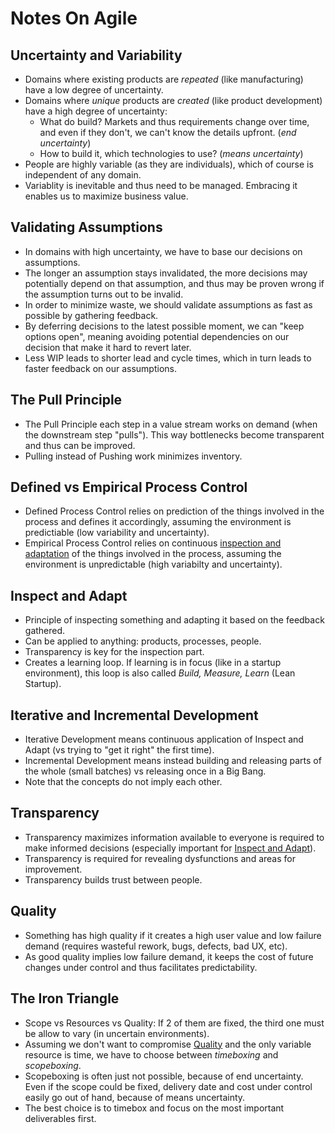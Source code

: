 # Notes On Agile

## Uncertainty and Variability

- Domains where existing products are _repeated_ (like manufacturing) have a low degree of uncertainty.
- Domains where _unique_ products are _created_ (like product development) have a high degree of uncertainty:
  - What do build? Markets and thus requirements change over time, and even if they don't, we can't know the details upfront. (_end uncertainty_)
  - How to build it, which technologies to use? (_means uncertainty_)
- People are highly variable (as they are individuals), which of course is independent of any domain.
- Variablity is inevitable and thus need to be managed. Embracing it enables us to maximize business value.

## Validating Assumptions

- In domains with high uncertainty, we have to base our decisions on assumptions. 
- The longer an assumption stays invalidated, the more decisions may potentially depend on that assumption, and thus may be proven wrong if the assumption turns out to be invalid. 
- In order to minimize waste, we should validate assumptions as fast as possible by gathering feedback. 
- By deferring decisions to the latest possible moment, we can "keep options open", meaning avoiding potential dependencies on our decision that make it hard to revert later.
- Less WIP leads to shorter lead and cycle times, which in turn leads to faster feedback on our assumptions.

## The Pull Principle

- The Pull Principle each step in a value stream works on demand (when the downstream step "pulls"). This way bottlenecks become transparent and thus can be improved.
- Pulling instead of Pushing work minimizes inventory.

## Defined vs Empirical Process Control

- Defined Process Control relies on prediction of the things involved in the process and defines it accordingly, assuming the environment is predictiable (low variability and uncertainty).
- Empirical Process Control relies on continuous [inspection and adaptation](#inspect-and-adapt) of the things involved in the process, assuming the environment is unpredictable (high variabilty and uncertainty).

## Inspect and Adapt

- Principle of inspecting something and adapting it based on the feedback gathered.
- Can be applied to anything: products, processes, people.
- Transparency is key for the inspection part.
- Creates a learning loop. If learning is in focus (like in a startup environment), this loop is also called _Build, Measure, Learn_ (Lean Startup).

## Iterative and Incremental Development

- Iterative Development means continuous application of Inspect and Adapt (vs trying to "get it right" the first time).
- Incremental Development means instead building and releasing parts of the whole (small batches) vs releasing once in a Big Bang.
- Note that the concepts do not imply each other.

## Transparency

- Transparency maximizes information available to everyone is required to make informed decisions (especially important for [Inspect and Adapt](#inspect-and-adapt)).
- Transparency is required for revealing dysfunctions and areas for improvement.
- Transparency builds trust between people.

## Quality

- Something has high quality if it creates a high user value and low failure demand (requires wasteful rework, bugs, defects, bad UX, etc).
- As good quality implies low failure demand, it keeps the cost of future changes under control and thus facilitates predictability.

## The Iron Triangle

- Scope vs Resources vs Quality: If 2 of them are fixed, the third one must be allow to vary (in uncertain environments).
- Assuming we don't want to compromise [Quality](#quality) and the only variable resource is time, we have to choose between _timeboxing_ and _scopeboxing_.
- Scopeboxing is often just not possible, because of end uncertainty. Even if the scope could be fixed, delivery date and cost under control easily go out of hand, because of means uncertainty.
- The best choice is to timebox and focus on the most important deliverables first.
